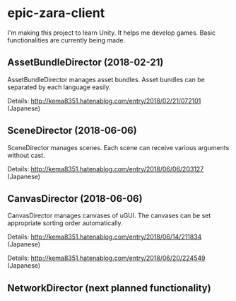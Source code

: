 # epic-zara-client

I'm making this project to learn Unity. It helps me develop games. Basic functionalities are currently being made.

## AssetBundleDirector (2018-02-21)

AssetBundleDirector manages asset bundles. Asset bundles can be separated by each language easily. 

Details: http://kema8351.hatenablog.com/entry/2018/02/21/072101 (Japanese)

## SceneDirector (2018-06-06)

SceneDirector manages scenes.  Each scene can receive various arguments without cast.

Details: http://kema8351.hatenablog.com/entry/2018/06/06/203127 (Japanese)

## CanvasDirector (2018-06-06)

CanvasDirector manages canvases of uGUI. The canvases can be set appropriate sorting order automatically.

Details: http://kema8351.hatenablog.com/entry/2018/06/14/211834 (Japanese)

Details: http://kema8351.hatenablog.com/entry/2018/06/20/224549 (Japanese)

## NetworkDirector (next planned functionality)
